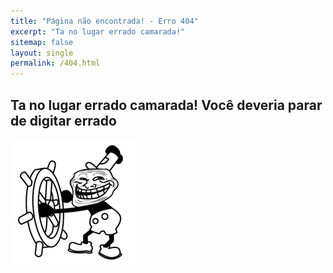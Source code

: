 ```yaml
---
title: "Página não encontrada! - Erro 404"
excerpt: "Ta no lugar errado camarada!"
sitemap: false
layout: single
permalink: /404.html
---
```

Ta no lugar errado camarada!
Você deveria parar de digitar errado
---
![](/assets/images/main/404.gif)
